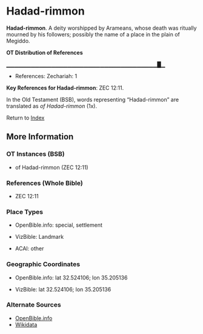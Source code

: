 # Hadad-rimmon
**Hadad-rimmon**. 
A deity worshipped by Arameans, whose death was ritually mourned by his followers; possibly the name of a place in the plain of Megiddo. 


**OT Distribution of References**

▁▁▁▁▁▁▁▁▁▁▁▁▁▁▁▁▁▁▁▁▁▁▁▁▁▁▁▁▁▁▁▁▁▁▁▁▁█▁
* References: Zechariah: 1



**Key References for Hadad-rimmon**: 
ZEC 12:11. 


In the Old Testament (BSB), words representing “Hadad-rimmon” are translated as 
*of Hadad-rimmon* (1x). 




Return to [Index](00-Index.md)

## More Information

### OT Instances (BSB)

* of Hadad-rimmon (ZEC 12:11)



### References (Whole Bible)

* ZEC 12:11


### Place Types

* OpenBible.info: special, settlement

* VizBible: Landmark

* ACAI: other



### Geographic Coordinates

* OpenBible.info: lat 32.524106; lon 35.205136

* VizBible: lat 32.524106; lon 35.205136



### Alternate Sources

* [OpenBible.info](https://www.openbible.info/geo/ancient/a05ee76)
* [Wikidata](http://www.wikidata.org/entity/Q1136877)



